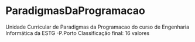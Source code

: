 # ParadigmasDaProgramacao
Unidade Curricular de Paradigmas da Programacao do curso de Engenharia Informática da ESTG -P.Porto
Classificação final: 16 valores
